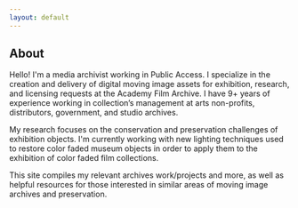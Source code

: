 ```yaml
---
layout: default
---
```


## About

Hello! I'm a media archivist working in Public Access. I specialize in the creation and delivery of digital moving image assets for exhibition, research, and licensing requests at the Academy Film Archive. I have 9+ years of experience working in collection’s management at arts non-profits, distributors, government, and studio archives.

My research focuses on the conservation and preservation challenges of exhibition objects. I'm currently working with new lighting techniques used to restore color faded museum objects in order to apply them to the exhibition of color faded film collections.

This site compiles my relevant archives work/projects and more, as well as helpful resources for those interested in similar areas of moving image archives and preservation.
